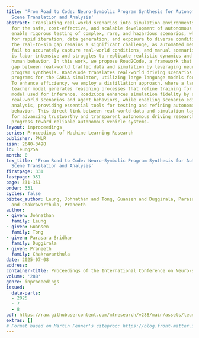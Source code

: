 ```yaml
---
title: 'From Road to Code: Neuro-Symbolic Program Synthesis for Autonomous Driving
  Scene Translation and Analysis'
abstract: Translating real-world scenarios into simulation environments is essential
  for the safe, cost-effective, and scalable development of autonomous vehicles. Simulations
  enable rigorous testing of complex, rare, and hazardous scenarios, while also allowing
  for rapid iteration, data generation, and exposure to diverse conditions. However,
  the real-to-sim gap remains a significant challenge, as automated methods often
  fail to accurately capture real-world conditions, and manual scenario generation
  is labor-intensive and struggles to replicate realistic dynamics and unpredictable
  human behavior. In this work, we propose Road2Code, a framework that bridges the
  gap between real-world traffic data and simulation by leveraging neuro-symbolic
  program synthesis. Road2Code translates real-world driving scenarios into Scenic
  programs for the CARLA simulator, utilizing large language models for code generation.
  To enhance efficiency, we employ a distillation approach, where a large language
  teacher model generates reasoning processes that refine training for a smaller student
  model used for inference. Road2Code enhances simulation fidelity by accurately modeling
  real-world scenarios and agent behaviors, while enabling scenario editing and counterfactual
  analysis, providing essential tools for testing and refining autonomous vehicle
  behavior. This direct link between real-world data and simulation lays a foundation
  for advancing trustworthy and transparent autonomous driving research, accelerating
  progress toward reliable autonomous vehicle systems.
layout: inproceedings
series: Proceedings of Machine Learning Research
publisher: PMLR
issn: 2640-3498
id: leung25a
month: 0
tex_title: 'From Road to Code: Neuro-Symbolic Program Synthesis for Autonomous Driving
  Scene Translation and Analysis'
firstpage: 331
lastpage: 351
page: 331-351
order: 331
cycles: false
bibtex_author: Leung, Johnathan and Tong, Guansen and Duggirala, Parasara Sridhar
  and Chakravarthula, Praneeth
author:
- given: Johnathan
  family: Leung
- given: Guansen
  family: Tong
- given: Parasara Sridhar
  family: Duggirala
- given: Praneeth
  family: Chakravarthula
date: 2025-07-08
address:
container-title: Proceedings of the International Conference on Neuro-symbolic Systems
volume: '288'
genre: inproceedings
issued:
  date-parts:
  - 2025
  - 7
  - 8
pdf: https://raw.githubusercontent.com/mlresearch/v288/main/assets/leung25a/leung25a.pdf
extras: []
# Format based on Martin Fenner's citeproc: https://blog.front-matter.io/posts/citeproc-yaml-for-bibliographies/
---
```

